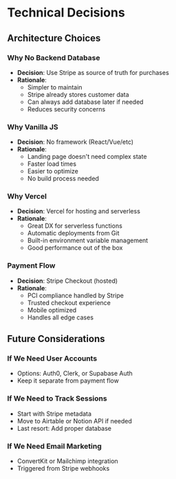 # Technical Decisions

## Architecture Choices

### Why No Backend Database
- **Decision**: Use Stripe as source of truth for purchases
- **Rationale**: 
  - Simpler to maintain
  - Stripe already stores customer data
  - Can always add database later if needed
  - Reduces security concerns

### Why Vanilla JS
- **Decision**: No framework (React/Vue/etc)
- **Rationale**:
  - Landing page doesn't need complex state
  - Faster load times
  - Easier to optimize
  - No build process needed

### Why Vercel
- **Decision**: Vercel for hosting and serverless
- **Rationale**:
  - Great DX for serverless functions
  - Automatic deployments from Git
  - Built-in environment variable management
  - Good performance out of the box

### Payment Flow
- **Decision**: Stripe Checkout (hosted)
- **Rationale**:
  - PCI compliance handled by Stripe
  - Trusted checkout experience
  - Mobile optimized
  - Handles all edge cases

## Future Considerations

### If We Need User Accounts
- Options: Auth0, Clerk, or Supabase Auth
- Keep it separate from payment flow

### If We Need to Track Sessions
- Start with Stripe metadata
- Move to Airtable or Notion API if needed
- Last resort: Add proper database

### If We Need Email Marketing
- ConvertKit or Mailchimp integration
- Triggered from Stripe webhooks